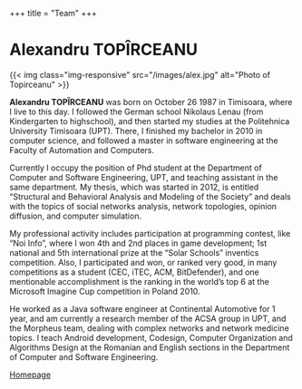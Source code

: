 +++
title = "Team"
+++
<div class="page-header">
    <h1>Alexandru TOPÎRCEANU</h1>
</div>
<div class="row text-justify">
    <div class="col-lg-2 col-md-2 col-sm-2 col-xs-12 ">
        {{< img class="img-responsive" src="/images/alex.jpg" alt="Photo of Topirceanu" >}}
    </div>
    <div class="col-lg-10 col-md-10 col-xs-12 col-sm-10">
        <p>
            <b>Alexandru TOPÎRCEANU</b> was born on October 26 1987 in Timisoara, where I live to this day. I
            followed the
            German school Nikolaus Lenau (from Kindergarten to highschool), and then started my studies at the
            Politehnica University Timisoara (UPT). There, I finished my bachelor in 2010 in computer science, and
            followed a master in software engineering at the Faculty of Automation and Computers.
        </p>
        <p>
            Currently I occupy the position of Phd student at the Department of Computer and Software Engineering,
            UPT,
            and teaching assistant in the same department. My thesis, which was started in 2012, is entitled
            “Structural
            and Behavioral Analysis and Modeling of the Society” and deals with the topics of social networks
            analysis,
            network topologies, opinion diffusion, and computer simulation.
        </p>
        <p>
            My professional activity includes participation at programming contest, like “Noi Info”, where I won 4th
            and
            2nd places in game development; 1st national and 5th international prize at the “Solar Schools”
            inventics
            competition. Also, I participated and won, or ranked very good, in many competitions as a student (CEC,
            iTEC, ACM, BitDefender), and one mentionable accomplishment is the ranking in the world’s top 6 at the
            Microsoft Imagine Cup competition in Poland 2010.
        </p>
        <p>
            He worked as a Java software engineer at Continental Automotive for 1 year, and am currently a research
            member of the ACSA group in UPT, and the Morpheus team, dealing with complex networks and network
            medicine
            topics. I teach Android development, Codesign, Computer Organization and Algorithms Design at the
            Romanian
            and English sections in the Department of Computer and Software Engineering.
        </p>
        <p class="text-center">
            <a href="http://staff.cs.upt.ro/~alext">Homepage</a>
        </p>
    </div>
</div>